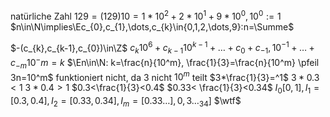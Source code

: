 

natürliche Zahl $129 = (129)10 = 1*10^2+2*10^1+9*10^0, 10^0:=1$
$n\in\N\implies\Ec_{0},c_{1},\dots,c_{k}\in{0,1,2,\dots,9}:n=\Summe$

$-(c_{k},c_{k-1},c_{0})\in\Z$
$c_{k}10^6+c_{k-1}10^{k-1}+\dots+c_{0}+c_{-1},10^{-1}+\dots+c_{-m}10^-m=k$
$\En\in\N: k=\frac{n}{10^m}, \frac{1}{3}=\frac{n}{10^m} \pfeil 3n=10^m$ funktioniert nicht, da 3 nicht $10^m$ teilt
$3*\frac{1}{3}=^1$
$3*0.3<1$
$3*0.4>1$
$0.3<\frac{1}{3}<0.4$
$0.33< \frac{1}{3}<0.34$
$I_{0}[0,1], I_{1}=[0.3,0.4], I_{2}=[0.33,0.34], I_{m}=[0.33\dots],0,3\dots_34]$
$\wtf$
